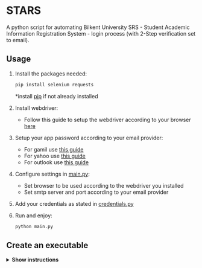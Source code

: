 # STARS

A python script for automating Bilkent University SRS - Student Academic Information Registration System - login process (with 2-Step verification set to email).

## Usage

1. Install the packages needed:
    ```sh
    pip install selenium requests
    ```
    *install [pip](https://pypi.org/project/pip/) if not already installed

2. Install webdriver:
    - Follow this guide to setup the webdriver according to your browser [here](https://www.selenium.dev/documentation/en/webdriver/driver_requirements/)

3. Setup your app password according to your email provider:                
    - For gamil use [this guide](https://support.google.com/mail/answer/185833?hl=en-GB)
    - For yahoo use [this guide](https://help.yahoo.com/kb/generate-third-party-passwords-sln15241.html)
    - For outlook use [this guide](https://support.microsoft.com/en-us/account-billing/using-app-passwords-with-apps-that-don-t-support-two-step-verification-5896ed9b-4263-e681-128a-a6f2979a7944)        
        
    
3. Configure settings in [main.py](https://github.com/melhamin/STARS/blob/master/main.py):
    - Set browser to be used according to the webdriver you installed
    - Set smtp server and port according to your email provider

4. Add your credentials as stated in [credentials.py]()

5. Run and enjoy:
    ```sh
    python main.py
    ```
    
## Create an executable
<details><summary><b>Show instructions</b></summary>
  
1. Install pyinstaller:
    ```sh
    pip install pyinstaller
    ```
2. Run the following command:
    ```sh
    python pyinstaller --onefile main.py
    ```
3. Run the executable
  
